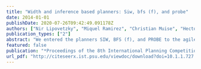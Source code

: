 ```yaml
---
title: "Width and inference based planners: Siw, bfs (f), and probe"
date: 2014-01-01
publishDate: 2020-07-26T09:42:49.091178Z
authors: ["Nir Lipovetzky", "Miquel Ramirez", "Christian Muise", "Hector Geffner"]
publication_types: ["2"]
abstract: "We entered the planners SIW, BFS (f), and PROBE to the agile-track of the 2014 International Planning Competition, and an anytime planner for the satisficing track that runs both SIW and BFS (f). SIW and BFS (f) are classical planners that make use of the notion of width (Lipovetzky and Geffner 2012), while PROBE is a standard bestfirst search planner that augments the expansion of a node by throwing an “intelligent” probe which either reaches the goal or terminates quickly in low polynomial time (Lipovetzky and Geffner 2011). The basic building block of SIW is the Iterative Width Procedure (IW) for achieving one atomic goal at a time. IW runs in time exponential in the problem width by performing a sequence of pruned breadth first searches. The planner BFS (f) integrates a novelty measure from IW with helpful-actions, landmarks and deleterelaxation heuristics in a Greedy Best-Fist search. In the following sections we introduce the basic notions of the algorithms and the implementation."
featured: false
publication: "*Proceedings of the 8th International Planning Competition (IPC-2014)*"
url_pdf: "http://citeseerx.ist.psu.edu/viewdoc/download?doi=10.1.1.727.4904&rep=rep1&type=pdf"
---
```


